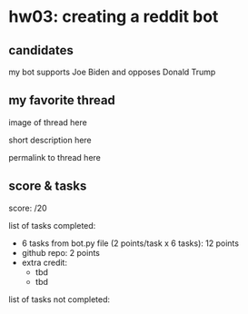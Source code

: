 # hw03: creating a reddit bot

## candidates

my bot supports Joe Biden and opposes Donald Trump

## my favorite thread

image of thread here

short description here

permalink to thread here

## score & tasks 

score: /20

list of tasks completed:

* 6 tasks from bot.py file (2 points/task x 6 tasks): 12 points
* github repo: 2 points
* extra credit:
    * tbd
    * tbd 
    
list of tasks not completed: